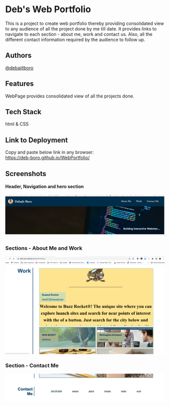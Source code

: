 # Deb's Web Portfolio

This is a project to create web portfolio thereby providing consolidated view to any audience of all the project done by me till date. It provides links to navigate to each section - about me, work and contact us. Also, all the different contact information required by the audience to follow up.

## Authors

[@debajitboro](https://www.github.com/deb-boro)

## Features

WebPage provides consolidated view of all the projects done.

## Tech Stack

html & CSS

## Link to Deployment

Copy and paste below link in any browser:  
 https://deb-boro.github.io/WebPortfolio/

## Screenshots

#### Header, Navigation and hero section

![Header, Navigation and Hero Section](https://github.com/deb-boro/WebPortfolio/blob/main/assets/images/Screenshot-webportfolio-header-nav-hero.png?raw=true)

### Sections - About Me and Work

![Sections - About Me & Work](https://github.com/deb-boro/WebPortfolio/blob/main/assets/images/updated_Screenshot.png?raw=true)

### Section - Contact Me

![Sections- Contact Me](https://github.com/deb-boro/WebPortfolio/blob/main/assets/images/Screenshot-webportfolio-contactme.png?raw=true)
